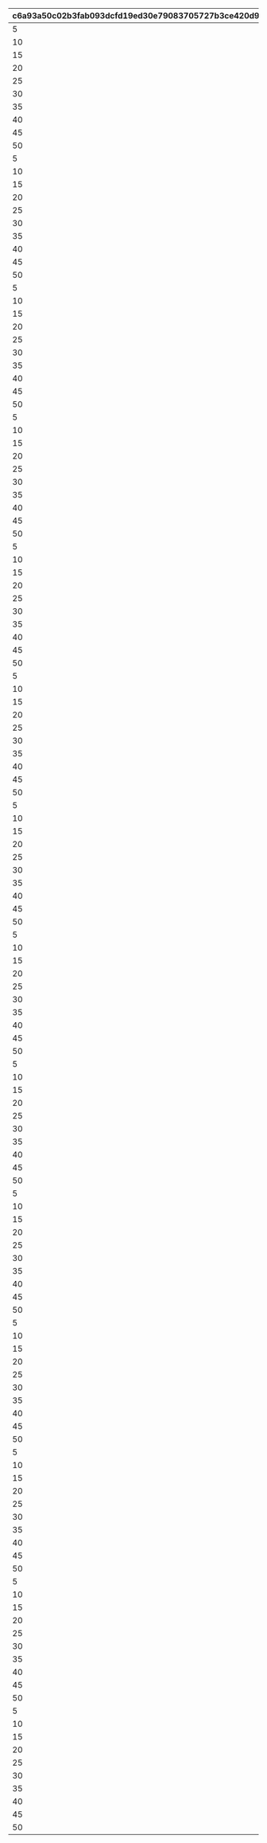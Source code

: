 |c6a93a50c02b3fab093dcfd19ed30e79083705727b3ce420d9e91ee46b23a8af|018af5b4242967a0675ec1cb10aa2b833425a46bc2e05a079abb9078dae30b9c|af2531f1d035a6ee7c0ef02d1b461866b9b742768eddb246ace083b2b6c4917d|ee7e9d7297999485497659489a997cbe28b6285b50f38a60e066c2e7b04f8f9a|c2d8eb89c03f3d5b7cf014b6b36fc7676f37a8d1c25144a145576c0ce96c42ae|f7b8195b77263b3c9f7c868b17964ae2f2691c6ce6cbd4017014fc9960c43fe3|1493e0e9665963c119d7f40f194fb5eb6e0a7606b978c45b62907998bccaa77a|8e57d7ddfc1a258c15d827ff43a8a1d01f3dda07bd9be718d78c54d226cf8bea|48cf059021186d33990730a0b653f17170e0eddf30ccb21e4ac3fb78218039f5|575380353834c418631159b6069357937e59083389dec4a148a0e1db2b530da2|42a08a40bed3b3f43ed4586cac286d05368a8aefccbcb919e6e056491d177252|890d64d053af07e4fe7c1ebd384bd6ec80da785e02a8ef68ccaf10886a602d05|b281cbafb924166fcfb89579b5eb506b9a26d8e492c28f088f25727f6506c81b|8f525411748507372458ecf2543b3e02dbb7a0e761d0785a5b0cf3acd1f427b0|312e41e2f29d6518c4173785e10ebec1d732937def9447ab31700e1bc855cb74|e9410d6de9382b5f3c8e594aa01e4627b15edcacbc8dda2fad77f12771957e41|c9a629b430815da2508197d8f4487184a8e152da7a573e9f2b5cb143b79dabdf|7986b66adea872852cc09a50e08bcfd2531e4605380dbb1f89281dc800a05d8f|0c63aa07fb7d1811ec5a9f342c05c917f472ef12fbebbe8bff89487c9708c964|
| --- | --- | --- | --- | --- | --- | --- | --- | --- | --- | --- | --- | --- | --- | --- | --- | --- | --- | --- |
|5|4|90005|90008|500000|94002|2|500|1|12|10|32001|140000|140001|4|1|1|2|2|
|10|2|94002|91002|0|0|8|200|1|0|500000|32001|140001|25001|4|2|1|12|1|
|15|4|90005|90008|750000|94002|2|500|1|12|5|32001|140000|140001|4|1|2|2|2|
|20|2|94002|91002|0|0|8|300|1|0|750000|32001|140001|25001|4|2|2|12|1|
|25|4|90005|90008|750000|94002|2|500|1|12|5|32001|140000|140001|4|1|2|2|2|
|30|2|94002|91002|0|0|8|500|1|0|750000|32001|140001|25001|4|2|3|12|1|
|35|4|90005|90008|1000000|94002|2|750|1|12|5|32001|140000|140001|4|1|3|2|2|
|40|2|94002|90008|0|0|2|1000|1|0|1000000|32001|140001|25001|4|2|4|12|1|
|45|4|90005|90008|2000000|94002|2|1250|1|12|5|32001|140000|140001|4|1|4|2|2|
|50|2|94002|90008|0|0|2|1500|1|0|2000000|32001|140001|25001|4|2|4|12|1|
|5|4|90005|90008|500000|94002|2|500|1|12|10|32002|140000|140001|4|1|1|2|2|
|10|4|25001|91002|500000|94002|8|200|1|12|1|32002|21951|140001|2|1|1|2|2|
|15|4|90005|90008|750000|94002|2|700|1|12|5|32002|140000|140001|4|1|2|2|2|
|20|2|94002|91002|0|0|8|300|1|0|750000|32002|140001|25001|4|2|2|12|1|
|25|4|90005|90008|750000|94002|2|700|1|12|5|32002|140000|140001|4|1|2|2|2|
|30|2|94002|91002|0|0|8|500|1|0|750000|32002|140001|25001|4|2|3|12|1|
|35|4|90005|90008|1000000|94002|2|1000|1|12|5|32002|140000|140001|4|1|3|2|2|
|40|2|94002|90008|0|0|2|1000|1|0|1000000|32002|140001|25001|4|2|4|12|1|
|45|4|90005|90008|2000000|94002|2|1250|1|12|5|32002|140000|140001|4|1|4|2|2|
|50|2|94002|90008|0|0|2|1500|1|0|2000000|32002|140001|25001|4|2|4|12|1|
|5|4|90005|90008|500000|94002|2|500|1|12|10|32003|140000|140001|4|1|1|2|2|
|10|4|25001|91002|500000|94002|8|200|1|12|1|32003|21951|140001|2|1|1|2|2|
|15|4|90005|90008|750000|94002|2|700|1|12|5|32003|140000|140001|4|1|2|2|2|
|20|2|94002|91002|0|0|8|300|1|0|750000|32003|140001|25001|4|2|2|12|1|
|25|4|90005|90008|750000|94002|2|700|1|12|5|32003|140000|140001|4|1|2|2|2|
|30|2|94002|91002|0|0|8|500|1|0|750000|32003|140001|25001|4|2|3|12|1|
|35|4|90005|90008|1000000|94002|2|1000|1|12|5|32003|140000|140001|4|1|3|2|2|
|40|2|94002|90008|0|0|2|1000|1|0|1000000|32003|140001|25001|4|2|4|12|1|
|45|4|90005|90008|2000000|94002|2|1250|1|12|5|32003|140000|140001|4|1|4|2|2|
|50|2|94002|90008|0|0|2|1500|1|0|2000000|32003|140001|25001|4|2|4|12|1|
|5|4|90005|90008|500000|94002|2|500|1|12|10|32004|140000|140001|4|1|1|2|2|
|10|4|25001|91002|500000|94002|8|200|1|12|1|32004|21951|140001|2|1|1|2|2|
|15|4|90005|90008|750000|94002|2|700|1|12|5|32004|140000|140001|4|1|2|2|2|
|20|2|94002|91002|0|0|8|300|1|0|750000|32004|140001|25001|4|2|2|12|1|
|25|4|90005|90008|750000|94002|2|700|1|12|5|32004|140000|140001|4|1|2|2|2|
|30|2|94002|91002|0|0|8|500|1|0|750000|32004|140001|25001|4|2|3|12|1|
|35|4|90005|90008|1000000|94002|2|1000|1|12|5|32004|140000|140001|4|1|3|2|2|
|40|2|94002|90008|0|0|2|1000|1|0|1000000|32004|140001|25001|4|2|4|12|1|
|45|4|90005|90008|2000000|94002|2|1250|1|12|5|32004|140000|140001|4|1|4|2|2|
|50|2|94002|90008|0|0|2|1500|1|0|2000000|32004|140001|25001|4|2|4|12|1|
|5|4|90005|90008|500000|94002|2|500|1|12|10|32005|140000|140001|4|1|1|2|2|
|10|4|25001|91002|500000|94002|8|200|1|12|1|32005|21951|140001|2|1|1|2|2|
|15|4|90005|90008|750000|94002|2|700|1|12|5|32005|140000|140001|4|1|2|2|2|
|20|2|94002|91002|0|0|8|300|1|0|750000|32005|140001|25001|4|2|2|12|1|
|25|4|90005|90008|750000|94002|2|700|1|12|5|32005|140000|140001|4|1|2|2|2|
|30|2|94002|91002|0|0|8|500|1|0|750000|32005|140001|25001|4|2|3|12|1|
|35|4|90005|90008|1000000|94002|2|1000|1|12|5|32005|140000|140001|4|1|3|2|2|
|40|2|94002|90008|0|0|2|1000|1|0|1000000|32005|140001|25001|4|2|4|12|1|
|45|4|90005|90008|2000000|94002|2|1250|1|12|5|32005|140000|140001|4|1|4|2|2|
|50|2|94002|90008|0|0|2|1500|1|0|2000000|32005|140001|25001|4|2|4|12|1|
|5|4|90005|90008|500000|94002|2|500|1|12|10|32006|140000|140001|4|1|1|2|2|
|10|4|25001|91002|500000|94002|8|200|1|12|1|32006|21951|140001|2|1|1|2|2|
|15|4|90005|90008|750000|94002|2|700|1|12|5|32006|140000|140001|4|1|2|2|2|
|20|2|94002|91002|0|0|8|300|1|0|750000|32006|140001|25001|4|2|2|12|1|
|25|4|90005|90008|750000|94002|2|700|1|12|5|32006|140000|140001|4|1|2|2|2|
|30|2|94002|91002|0|0|8|500|1|0|750000|32006|140001|25001|4|2|3|12|1|
|35|4|90005|90008|1000000|94002|2|1000|1|12|5|32006|140000|140001|4|1|3|2|2|
|40|2|94002|90008|0|0|2|1000|1|0|1000000|32006|140001|25001|4|2|4|12|1|
|45|4|90005|90008|2000000|94002|2|1250|1|12|5|32006|140000|140001|4|1|4|2|2|
|50|2|94002|90008|0|0|2|1500|1|0|2000000|32006|140001|25001|4|2|4|12|1|
|5|2|94002|90008|0|0|2|500|1|0|500000|32007|140001|90005|4|15|1|12|10|
|10|4|25001|91002|500000|94002|8|100|1|12|1|32007|21951|140001|2|1|1|2|5|
|15|2|94002|90008|0|0|2|1000|1|0|750000|32007|140001|90005|4|15|2|12|5|
|20|2|94002|91002|0|0|8|150|1|0|750000|32007|140001|25001|4|5|2|12|1|
|25|2|94002|90008|0|0|2|1500|1|0|750000|32007|140001|90005|4|15|2|12|5|
|30|4|25001|91002|750000|94002|8|250|1|12|1|32007|90008|140001|2|3000|3|2|5|
|35|2|94002|90008|0|0|2|3500|1|0|1000000|32007|140001|90005|4|15|3|12|5|
|40|2|94002|90008|0|0|2|4000|1|0|1000000|32007|140001|25001|4|5|4|12|1|
|45|2|94002|90008|0|0|2|4500|1|0|2000000|32007|140001|90005|4|15|4|12|5|
|50|2|94002|90008|0|0|2|5000|1|0|2000000|32007|140001|25001|4|5|4|12|1|
|5|2|94002|90008|0|0|2|500|1|0|500000|32008|140001|90005|4|15|1|12|10|
|10|4|25001|91002|500000|94002|8|100|1|12|1|32008|21951|140001|2|1|1|2|5|
|15|2|94002|90008|0|0|2|1000|1|0|750000|32008|140001|90005|4|15|2|12|5|
|20|2|94002|91002|0|0|8|150|1|0|750000|32008|140001|25001|4|5|2|12|1|
|25|2|94002|90008|0|0|2|1500|1|0|750000|32008|140001|90005|4|15|2|12|5|
|30|4|25001|91002|750000|94002|8|250|1|12|1|32008|90008|140001|2|3000|3|2|5|
|35|2|94002|90008|0|0|2|3500|1|0|1000000|32008|140001|90005|4|15|3|12|5|
|40|2|94002|90008|0|0|2|4000|1|0|1000000|32008|140001|25001|4|5|4|12|1|
|45|2|94002|90008|0|0|2|4500|1|0|2000000|32008|140001|90005|4|15|4|12|5|
|50|2|94002|90008|0|0|2|5000|1|0|2000000|32008|140001|25001|4|5|4|12|1|
|5|2|94002|90008|0|0|2|500|1|0|500000|32009|140001|90005|4|15|1|12|10|
|10|4|25001|91002|500000|94002|8|100|1|12|1|32009|21951|140001|2|1|1|2|5|
|15|2|94002|90008|0|0|2|1000|1|0|750000|32009|140001|90005|4|15|2|12|5|
|20|2|94002|91002|0|0|8|150|1|0|750000|32009|140001|25001|4|5|2|12|1|
|25|2|94002|90008|0|0|2|1500|1|0|750000|32009|140001|90005|4|15|2|12|5|
|30|4|25001|91002|750000|94002|8|250|1|12|1|32009|90008|140001|2|3000|3|2|5|
|35|2|94002|90008|0|0|2|3500|1|0|1000000|32009|140001|90005|4|15|3|12|5|
|40|2|94002|90008|0|0|2|4000|1|0|1000000|32009|140001|25001|4|5|4|12|1|
|45|2|94002|90008|0|0|2|4500|1|0|2000000|32009|140001|90005|4|15|4|12|5|
|50|2|94002|90008|0|0|2|5000|1|0|2000000|32009|140001|25001|4|5|4|12|1|
|5|2|94002|90008|0|0|2|500|1|0|500000|32010|140001|90005|4|15|1|12|10|
|10|4|25001|91002|500000|94002|8|100|1|12|1|32010|21951|140001|2|1|1|2|5|
|15|2|94002|90008|0|0|2|1000|1|0|750000|32010|140001|90005|4|15|2|12|5|
|20|2|94002|91002|0|0|8|150|1|0|750000|32010|140001|25001|4|5|2|12|1|
|25|2|94002|90008|0|0|2|1500|1|0|750000|32010|140001|90005|4|15|2|12|5|
|30|4|25001|91002|750000|94002|8|250|1|12|1|32010|90008|140001|2|3000|3|2|5|
|35|4|90005|4101401|1000000|94002|18|1|1|12|5|32010|90008|140001|2|3500|3|2|15|
|40|2|94002|90008|0|0|2|4000|1|0|1000000|32010|140001|25001|4|5|4|12|1|
|45|4|90005|4109401|2000000|94002|18|1|1|12|5|32010|90008|140001|2|4500|4|2|15|
|50|2|94002|90008|0|0|2|5000|1|0|2000000|32010|140001|25001|4|5|4|12|1|
|5|2|94002|90008|0|0|2|500|1|0|500000|32011|140001|90005|4|15|1|12|10|
|10|4|25001|91002|500000|94002|8|100|1|12|1|32011|21951|140001|2|1|1|2|5|
|15|2|94002|90008|0|0|2|1000|1|0|750000|32011|140001|90005|4|15|2|12|5|
|20|2|94002|91002|0|0|8|150|1|0|750000|32011|140001|25001|4|5|2|12|1|
|25|2|94002|90008|0|0|2|1500|1|0|750000|32011|140001|90005|4|15|2|12|5|
|30|4|25001|91002|750000|94002|8|250|1|12|1|32011|90008|140001|2|3000|3|2|5|
|35|4|90005|4301401|1000000|94002|18|1|1|12|5|32011|90008|140001|2|3500|3|2|15|
|40|2|94002|90008|0|0|2|4000|1|0|1000000|32011|140001|25001|4|5|4|12|1|
|45|4|90005|4303401|2000000|94002|18|1|1|12|5|32011|90008|140001|2|4500|4|2|15|
|50|2|94002|90008|0|0|2|5000|1|0|2000000|32011|140001|25001|4|5|4|12|1|
|5|2|94002|90008|0|0|2|500|1|0|500000|32012|140001|90005|4|15|1|12|10|
|10|4|25001|91002|500000|94002|8|100|1|12|1|32012|21951|140001|2|1|1|2|5|
|15|2|94002|90008|0|0|2|1000|1|0|750000|32012|140001|90005|4|15|2|12|5|
|20|2|94002|91002|0|0|8|150|1|0|750000|32012|140001|25001|4|5|2|12|1|
|25|2|94002|90008|0|0|2|1500|1|0|750000|32012|140001|90005|4|15|2|12|5|
|30|4|25001|91002|750000|94002|8|250|1|12|1|32012|90008|140001|2|3000|3|2|5|
|35|4|90005|4201401|1000000|94002|18|1|1|12|5|32012|90008|140001|2|3500|3|2|15|
|40|2|94002|90008|0|0|2|4000|1|0|1000000|32012|140001|25001|4|5|4|12|1|
|45|4|90005|4204401|2000000|94002|18|1|1|12|5|32012|90008|140001|2|4500|4|2|15|
|50|2|94002|90008|0|0|2|5000|1|0|2000000|32012|140001|25001|4|5|4|12|1|
|5|2|94002|90008|0|0|2|500|1|0|500000|32013|140001|90005|4|15|1|12|10|
|10|4|25001|91002|500000|94002|8|100|1|12|1|32013|21951|140001|2|1|1|2|5|
|15|2|94002|90008|0|0|2|1000|1|0|750000|32013|140001|90005|4|15|2|12|5|
|20|2|94002|91002|0|0|8|150|1|0|750000|32013|140001|25001|4|5|2|12|1|
|25|2|94002|90008|0|0|2|1500|1|0|750000|32013|140001|90005|4|15|2|12|5|
|30|4|25001|91002|750000|94002|8|250|1|12|1|32013|90008|140001|2|3000|3|2|5|
|35|4|90005|4110401|1000000|94002|18|1|1|12|5|32013|90008|140001|2|3500|3|2|15|
|40|2|94002|90008|0|0|2|4000|1|0|1000000|32013|140001|25001|4|5|4|12|1|
|45|4|90005|4102401|2000000|94002|18|1|1|12|5|32013|90008|140001|2|4500|4|2|15|
|50|2|94002|90008|0|0|2|5000|1|0|2000000|32013|140001|25001|4|5|4|12|1|
|5|2|94002|90008|0|0|2|500|1|0|500000|32014|140001|90005|4|15|1|12|10|
|10|4|25001|91002|500000|94002|8|100|1|12|1|32014|21951|140001|2|1|1|2|5|
|15|2|94002|90008|0|0|2|1000|1|0|750000|32014|140001|90005|4|15|2|12|5|
|20|2|94002|91002|0|0|8|150|1|0|750000|32014|140001|25001|4|5|2|12|1|
|25|2|94002|90008|0|0|2|1500|1|0|750000|32014|140001|90005|4|15|2|12|5|
|30|4|25001|91002|750000|94002|8|250|1|12|1|32014|90008|140001|2|3000|3|2|5|
|35|4|90005|4203401|1000000|94002|18|1|1|12|5|32014|90008|140001|2|3500|3|2|15|
|40|2|94002|90008|0|0|2|4000|1|0|1000000|32014|140001|25001|4|5|4|12|1|
|45|4|90005|4202401|2000000|94002|18|1|1|12|5|32014|90008|140001|2|4500|4|2|15|
|50|2|94002|90008|0|0|2|5000|1|0|2000000|32014|140001|25001|4|5|4|12|1|